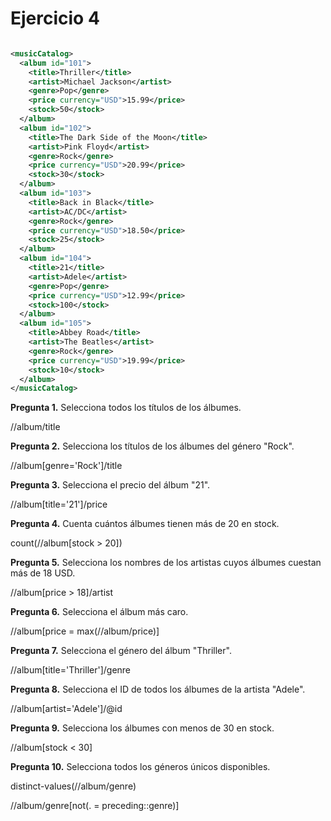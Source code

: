 # Ejercicio 4

```xml

<musicCatalog>
  <album id="101">
    <title>Thriller</title>
    <artist>Michael Jackson</artist>
    <genre>Pop</genre>
    <price currency="USD">15.99</price>
    <stock>50</stock>
  </album>
  <album id="102">
    <title>The Dark Side of the Moon</title>
    <artist>Pink Floyd</artist>
    <genre>Rock</genre>
    <price currency="USD">20.99</price>
    <stock>30</stock>
  </album>
  <album id="103">
    <title>Back in Black</title>
    <artist>AC/DC</artist>
    <genre>Rock</genre>
    <price currency="USD">18.50</price>
    <stock>25</stock>
  </album>
  <album id="104">
    <title>21</title>
    <artist>Adele</artist>
    <genre>Pop</genre>
    <price currency="USD">12.99</price>
    <stock>100</stock>
  </album>
  <album id="105">
    <title>Abbey Road</title>
    <artist>The Beatles</artist>
    <genre>Rock</genre>
    <price currency="USD">19.99</price>
    <stock>10</stock>
  </album>
</musicCatalog>
```

__Pregunta 1.__ Selecciona todos los títulos de los álbumes.

//album/title

__Pregunta 2.__ Selecciona los títulos de los álbumes del género "Rock".

//album[genre='Rock']/title

__Pregunta 3.__ Selecciona el precio del álbum "21".

//album[title='21']/price

__Pregunta 4.__ Cuenta cuántos álbumes tienen más de 20 en stock.

count(//album[stock > 20])

__Pregunta 5.__ Selecciona los nombres de los artistas cuyos álbumes cuestan más de 18 USD.

//album[price > 18]/artist

__Pregunta 6.__ Selecciona el álbum más caro.

//album[price = max(//album/price)]

__Pregunta 7.__ Selecciona el género del álbum "Thriller".

//album[title='Thriller']/genre

__Pregunta 8.__ Selecciona el ID de todos los álbumes de la artista "Adele".

//album[artist='Adele']/@id

__Pregunta 9.__ Selecciona los álbumes con menos de 30 en stock.

//album[stock < 30]

__Pregunta 10.__ Selecciona todos los géneros únicos disponibles.

distinct-values(//album/genre)

//album/genre[not(. = preceding::genre)]
